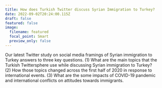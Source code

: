 ```yaml
---
title: How does Turkish Twitter discuss Syrian Immigration to Turkey?
date: 2022-09-02T20:24:00.115Z
draft: false
featured: false
image:
  filename: featured
  focal_point: Smart
  preview_only: false
---
```

Our latest Twitter study on social media framings of Syrian immigration to Turkey answers to three key questions. (1) What are the main topics that the Turkish Twittersphere use while discussing Syrian immigration to Turkey? (2) How those topics changed across the first half of 2020 in response to international events. (3) What are the some impacts of COVID-19 pandemic and international conflicts on attitudes towards immigrants.